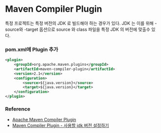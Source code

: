 # Maven Compiler Plugin

특정 프로젝트는 특정 버전의 JDK 로 빌드해야 하는 경우가 있다. JDK 는 이를 위해 -source와 -target 옵션으로 source 와 class 파일을 특정 JDK 의 버전에 맞출수 있다.

### pom.xml에 Plugin 추가

```xml
<plugin>
	<groupId>org.apache.maven.plugins</groupId>
	<artifactId>maven-compiler-plugin</artifactId>
	<version>2.1</version>
	<configuration>
		<source>${java.version}</source>
		<target>${java.version}</target>
	</configuration>
</plugin>
```

### Reference

* [Apache Maven Compiler Plugin](https://maven.apache.org/plugins/maven-compiler-plugin/)
* [Maven Compiler Plugin - 사용할 jdk 버전 설정하기](https://www.lesstif.com/pages/viewpage.action?pageId=14745653)
